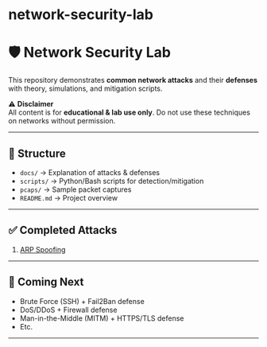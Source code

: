 # network-security-lab

# 🛡️ Network Security Lab

This repository demonstrates **common network attacks** and their **defenses** with theory, simulations, and mitigation scripts.

⚠️ **Disclaimer**  
All content is for **educational & lab use only**. Do not use these techniques on networks without permission.

---

## 📂 Structure
- `docs/` → Explanation of attacks & defenses  
- `scripts/` → Python/Bash scripts for detection/mitigation  
- `pcaps/` → Sample packet captures  
- `README.md` → Project overview  

---

## ✅ Completed Attacks
1. [ARP Spoofing](docs/01_arp_spoofing.md)

---

## 🚀 Coming Next
- Brute Force (SSH) + Fail2Ban defense  
- DoS/DDoS + Firewall defense  
- Man-in-the-Middle (MITM) + HTTPS/TLS defense  
- Etc.

---

